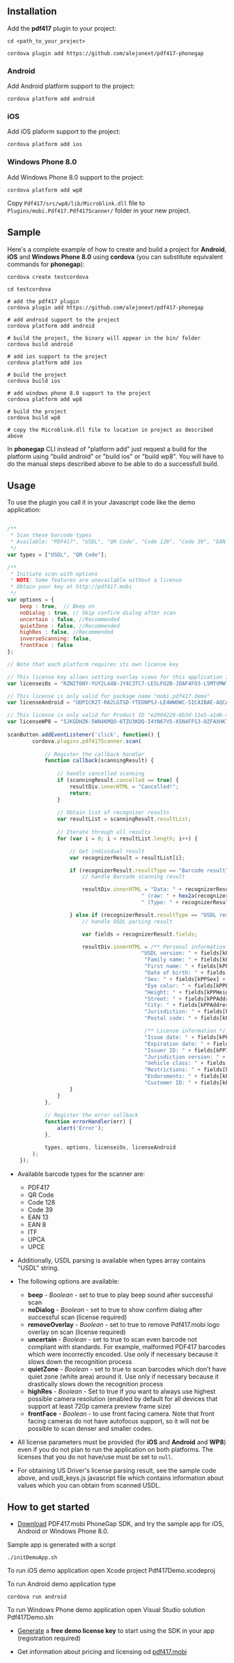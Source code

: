 ## Installation

Add the **pdf417** plugin to your project:

	cd <path_to_your_project>
	
    cordova plugin add https://github.com/alejonext/pdf417-phonegap

### Android

Add Android platform support to the project:

    cordova platform add android

### iOS

Add iOS plaform support to the project:

    cordova platform add ios
    
### Windows Phone 8.0

Add Windows Phone 8.0 support to the project:

	cordova platform add wp8

Copy `Pdf417/src/wp8/lib/Microblink.dll` file to `Plugins/mobi.Pdf417.Pdf417Scanner/` folder in your new project.

## Sample

Here's a complete example of how to create and build a project for **Android**, **iOS** and **Windows Phone 8.0** using **cordova** (you can substitute equivalent commands for **phonegap**):

```shell
cordova create testcordova

cd testcordova

# add the pdf417 plugin
cordova plugin add https://github.com/alejonext/pdf417-phonegap

# add android support to the project
cordova platform add android

# build the project, the binary will appear in the bin/ folder
cordova build android

# add ios support to the project
cordova platform add ios

# build the project
cordova build ios

# add windows phone 8.0 support to the project
cordova platform add wp8

# build the project
cordova build wp8

# copy the Microblink.dll file to location in project as described above
```

In **phonegap** CLI instead of "platform add" just request a build for the platform using "build android" or "build ios" or "build wp8". You will have to do the manual steps described above to be able to do a successfull build.

## Usage

To use the plugin you call it in your Javascript code like the demo application:

```javascript

/**
 * Scan these barcode types
 * Available: "PDF417", "USDL", "QR Code", "Code 128", "Code 39", "EAN 13", "EAN 8", "ITF", "UPCA", "UPCE"
 */
var types = ["USDL", "QR Code"];

/**
 * Initiate scan with options
 * NOTE: Some features are unavailable without a license
 * Obtain your key at http://pdf417.mobi
 */
var options = {
    beep : true,  // Beep on
    noDialog : true, // Skip confirm dialog after scan
    uncertain : false, //Recommended
    quietZone : false, //Recommended
    highRes : false, //Recommended
    inverseScanning: false,
    frontFace : false
};

// Note that each platform requires its own license key

// This license key allows setting overlay views for this application ID: mobi.pdf417.demo
var licenseiOs = "RZNIT6NY-YUY2L44B-JY4C3TC7-LE5LFU2B-JOAF4FO3-L5MTVMWT-IFFYAXQV-3NPQQA4G";

// This license is only valid for package name "mobi.pdf417.demo"
var licenseAndroid = "UDPICR2T-RA2LGTSD-YTEONPSJ-LE4WWOWC-5ICAIBAE-AQCAIBAE-AQCAIBAE-AQCFKMFM";

// This license is only valid for Product ID "e2994220-6b3d-11e5-a1d6-4be717ee9e23"
var licenseWP8 = "5JKGDHZK-5WN4KMQO-6TZU3KDQ-I4YN67V5-XSN4FFS3-OZFAXHK7-EMETU6XD-EY74TM4T";    
    
scanButton.addEventListener('click', function() {    
		cordova.plugins.pdf417Scanner.scan(
		
			// Register the callback handler
			function callback(scanningResult) {
				
				// handle cancelled scanning
				if (scanningResult.cancelled == true) {
					resultDiv.innerHTML = "Cancelled!";
					return;
				}
				
				// Obtain list of recognizer results
				var resultList = scanningResult.resultList;
				
				// Iterate through all results
				for (var i = 0; i < resultList.length; i++) {

					// Get individual result
					var recognizerResult = resultList[i];

					if (recognizerResult.resultType == "Barcode result") {
						// handle Barcode scanning result

						resultDiv.innerHTML = "Data: " + recognizerResult.data +
										   " (raw: " + hex2a(recognizerResult.raw) + ")" +
										   " (Type: " + recognizerResult.type + ")";

					} else if (recognizerResult.resultType == "USDL result") {
						// handle USDL parsing result

						var fields = recognizerResult.fields;

						resultDiv.innerHTML = /** Personal information */
										   "USDL version: " + fields[kPPAamvaVersionNumber] + "; " +
											"Family name: " + fields[kPPCustomerFamilyName] + "; " +
											"First name: " + fields[kPPCustomerFirstName] + "; " +
											"Date of birth: " + fields[kPPDateOfBirth] + "; " +
											"Sex: " + fields[kPPSex] + "; " +
											"Eye color: " + fields[kPPEyeColor] + "; " +
											"Height: " + fields[kPPHeight] + "; " +
											"Street: " + fields[kPPAddressStreet] + "; " +
											"City: " + fields[kPPAddressCity] + "; " +
											"Jurisdiction: " + fields[kPPAddressJurisdictionCode] + "; " +
											"Postal code: " + fields[kPPAddressPostalCode] + "; " +

											/** License information */
											"Issue date: " + fields[kPPDocumentIssueDate] + "; " +
											"Expiration date: " + fields[kPPDocumentExpirationDate] + "; " +
											"Issuer ID: " + fields[kPPIssuerIdentificationNumber] + "; " +
											"Jurisdiction version: " + fields[kPPJurisdictionVersionNumber] + "; " +
											"Vehicle class: " + fields[kPPJurisdictionVehicleClass] + "; " +
											"Restrictions: " + fields[kPPJurisdictionRestrictionCodes] + "; " +
											"Endorsments: " + fields[kPPJurisdictionEndorsementCodes] + "; " +
											"Customer ID: " + fields[kPPCustomerIdNumber] + "; ";
					}
				}
			},
			
			// Register the error callback
			function errorHandler(err) {
				alert('Error');
			},

			types, options, licenseiOs, licenseAndroid
		);
	});

```
+ Available barcode types for the scanner are:
    + PDF417
    + QR Code
    + Code 128
    + Code 39
    + EAN 13
    + EAN 8
    + ITF
    + UPCA
    + UPCE
    
+ Additionally, USDL parsing is available when types array contains "USDL" string.

+ The following options are available:
    + **beep** - *Boolean* - set to true to play beep sound after successful scan
    + **noDialog** - *Boolean* - set to true to show confirm dialog after successful scan (license required)
    + **removeOverlay** - *Boolean* - set to true to remove Pdf417.mobi logo overlay on scan (license required)
    + **uncertain** - *Boolean* - set to true to scan even barcode not compliant with standards. For example, malformed PDF417 barcodes which were incorrectly encoded. Use only if necessary because it slows down the recognition process
    + **quietZone** - *Boolean* - set to true to scan barcodes which don't have quiet zone (white area) around it. Use only if necessary because it drastically slows down the recognition process 
    + **highRes** - *Boolean* - Set to true if you want to always use highest possible camera resolution (enabled by default for all devices that support at least 720p camera preview frame size)
    + **frontFace** - *Boolean* - to use front facing camera. Note that front facing cameras do not have autofocus support, so it will not be possible to scan denser and smaller codes.


+ All license parameters must be provided (for **iOS** and **Android** and **WP8**) even if you do not plan to run the application on both platforms. The licenses that you do not have/use must be set to `null`.

+ For obtaining US Driver's license parsing result, see the sample code above, and usdl_keys.js javascript file which contains information about values which you can obtain from scanned USDL. 

## How to get started

- [Download](https://github.com/PDF417/pdf417-phonegap/archive/master.zip) PDF417.mobi PhoneGap SDK, and try the sample app for iOS, Android or Windows Phone 8.0.

Sample app is generated with a script

```shell
./initDemoApp.sh
```

To run iOS demo application open Xcode project Pdf417Demo.xcodeproj

To run Android demo application type

```shell
cordova run android
```
To run Windows Phone demo application open Visual Studio solution Pdf417Demo.sln

- [Generate](https://microblink.com/login?url=/customer/generatedemolicence) a **free demo license key** to start using the SDK in your app (registration required)

- Get information about pricing and licensing od [pdf417.mobi](http://pdf417.mobi/#pricing)
